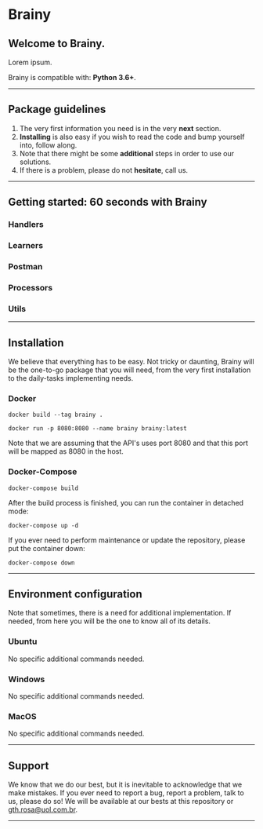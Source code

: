 # Brainy

## Welcome to Brainy.

Lorem ipsum.

Brainy is compatible with: **Python 3.6+**.

---

## Package guidelines

1. The very first information you need is in the very **next** section.
2. **Installing** is also easy if you wish to read the code and bump yourself into, follow along.
3. Note that there might be some **additional** steps in order to use our solutions.
4. If there is a problem, please do not **hesitate**, call us.

---

## Getting started: 60 seconds with Brainy

### Handlers

### Learners

### Postman

### Processors

### Utils

---

## Installation

We believe that everything has to be easy. Not tricky or daunting, Brainy will be the one-to-go package that you will need, from the very first installation to the daily-tasks implementing needs.

### Docker

```
docker build --tag brainy .
```

```
docker run -p 8080:8080 --name brainy brainy:latest
```

Note that we are assuming that the API's uses port 8080 and that this port will be mapped as 8080 in the host.


### Docker-Compose

```
docker-compose build
```

After the build process is finished, you can run the container in detached mode:

```
docker-compose up -d
```

If you ever need to perform maintenance or update the repository, please put the container down:

```
docker-compose down
```

---

## Environment configuration

Note that sometimes, there is a need for additional implementation. If needed, from here you will be the one to know all of its details.

### Ubuntu

No specific additional commands needed.

### Windows

No specific additional commands needed.

### MacOS

No specific additional commands needed.

---

## Support

We know that we do our best, but it is inevitable to acknowledge that we make mistakes. If you ever need to report a bug, report a problem, talk to us, please do so! We will be available at our bests at this repository or gth.rosa@uol.com.br.

---
